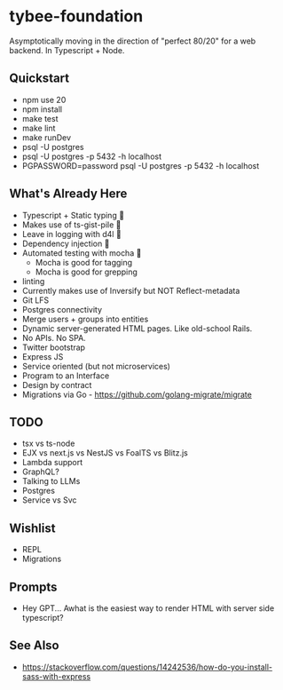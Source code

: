 # tybee-foundation

Asymptotically moving in the direction of "perfect 80/20" for a web backend.  In Typescript + Node.

## Quickstart
* npm use 20
* npm install
* make test
* make lint
* make runDev
* psql -U postgres 
* psql -U postgres -p 5432 -h localhost
* PGPASSWORD=password psql -U postgres -p 5432 -h localhost

## What's Already Here
* Typescript + Static typing 🎉
* Makes use of ts-gist-pile 🎉
* Leave in logging with d4l 🎉
* Dependency injection 🎉
* Automated testing with mocha 🎉
  * Mocha is good for tagging
  * Mocha is good for grepping
* linting 
* Currently makes use of Inversify but NOT Reflect-metadata
* Git LFS
* Postgres connectivity
* Merge users + groups into entities
* Dynamic server-generated HTML pages.   Like old-school Rails.
* No APIs.  No SPA.
* Twitter bootstrap
* Express JS
* Service oriented (but not microservices)
* Program to an Interface
* Design by contract
* Migrations via Go - https://github.com/golang-migrate/migrate

## TODO
* tsx vs ts-node
* EJX vs next.js vs NestJS vs FoalTS vs Blitz.js
* Lambda support
* GraphQL?
* Talking to LLMs
* Postgres
* Service vs Svc

## Wishlist
* REPL
* Migrations

## Prompts
* Hey GPT... Awhat is the easiest way to render HTML with server side typescript?


## See Also
* https://stackoverflow.com/questions/14242536/how-do-you-install-sass-with-express